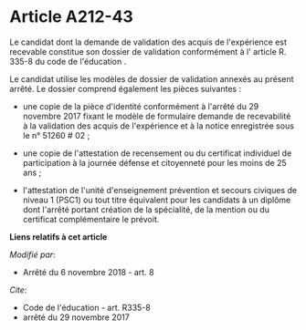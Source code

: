 # Article A212-43

Le candidat dont la demande de validation des acquis de l'expérience est recevable constitue son dossier de validation
conformément à l' article R. 335-8 du code de l'éducation .

Le candidat utilise les modèles de dossier de validation annexés au présent arrêté. Le dossier comprend également les pièces
suivantes :

- une copie de la pièce d'identité conformément à l'arrêté du 29 novembre 2017 fixant le modèle de formulaire demande de
recevabilité à la validation des acquis de l'expérience et à la notice enregistrée sous le n° 51260 # 02 ;

- une copie de l'attestation de recensement ou du certificat individuel de participation à la journée défense et citoyenneté
pour les moins de 25 ans ;

- l'attestation de l'unité d'enseignement prévention et secours civiques de niveau 1 (PSC1) ou tout titre équivalent pour les
candidats à un diplôme dont l'arrêté portant création de la spécialité, de la mention ou du certificat complémentaire le
prévoit.

**Liens relatifs à cet article**

_Modifié par_:

  - Arrêté du 6 novembre 2018 - art. 8

_Cite_:

  - Code de l'éducation - art. R335-8
  - arrêté du 29 novembre 2017
